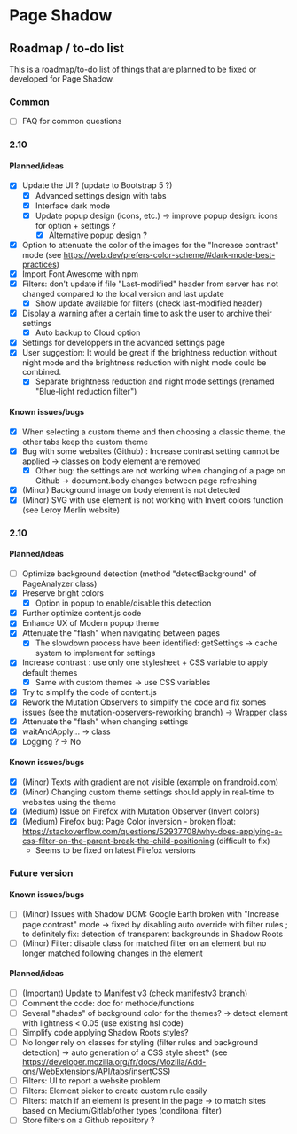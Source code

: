 # Page Shadow

## Roadmap / to-do list

This is a roadmap/to-do list of things that are planned to be fixed or developed for Page Shadow.

### Common

* [ ] FAQ for common questions

### 2.10

#### Planned/ideas

* [x] Update the UI ? (update to Bootstrap 5 ?)
    * [x] Advanced settings design with tabs
    * [x] Interface dark mode
    * [x] Update popup design (icons, etc.) -> improve popup design: icons for option + settings ?
        * [x] Alternative popup design ?
* [x] Option to attenuate the color of the images for the "Increase contrast" mode (see https://web.dev/prefers-color-scheme/#dark-mode-best-practices)
* [x] Import Font Awesome with npm
* [x] Filters: don't update if file "Last-modified" header from server has not changed compared to the local version and last update
    * [x] Show update available for filters (check last-modified header)
* [x] Display a warning after a certain time to ask the user to archive their settings
    * [x] Auto backup to Cloud option
* [x] Settings for developpers in the advanced settings page
* [x] User suggestion: It would be great if the brightness reduction without night mode and the brightness reduction with night mode could be combined.
    * [x] Separate brightness reduction and night mode settings (renamed "Blue-light reduction filter")

#### Known issues/bugs

* [x] When selecting a custom theme and then choosing a classic theme, the other tabs keep the custom theme
* [x] Bug with some websites (Github) : Increase contrast setting cannot be applied -> classes on body element are removed
    * [x] Other bug: the settings are not working when changing of a page on Github -> document.body changes between page refreshing
* [x] (Minor) Background image on body element is not detected
* [x] (Minor) SVG with use element is not working with Invert colors function (see Leroy Merlin website)

### 2.10

#### Planned/ideas

* [ ] Optimize background detection (method "detectBackground" of PageAnalyzer class)
* [x] Preserve bright colors
    * [x] Option in popup to enable/disable this detection
* [x] Further optimize content.js code
* [x] Enhance UX of Modern popup theme
* [x] Attenuate the "flash" when navigating between pages
    * [x] The slowdown process have been identified: getSettings -> cache system to implement for settings
* [x] Increase contrast : use only one stylesheet + CSS variable to apply default themes
    * [x] Same with custom themes -> use CSS variables
* [x] Try to simplify the code of content.js
* [x] Rework the Mutation Observers to simplify the code and fix somes issues (see the mutation-observers-reworking branch) -> Wrapper class
* [x] Attenuate the "flash" when changing settings
* [x] waitAndApply... -> class
* [x] Logging ? -> No

#### Known issues/bugs

* [x] (Minor) Texts with gradient are not visible (example on frandroid.com)
* [x] (Minor) Changing custom theme settings should apply in real-time to websites using the theme
* [x] (Medium) Issue on Firefox with Mutation Observer (Invert colors)
* [x] (Medium) Firefox bug: Page Color inversion - broken float: https://stackoverflow.com/questions/52937708/why-does-applying-a-css-filter-on-the-parent-break-the-child-positioning (difficult to fix)
    * Seems to be fixed on latest Firefox versions

### Future version

#### Known issues/bugs

* [ ] (Minor) Issues with Shadow DOM: Google Earth broken with "Increase page contrast" mode -> fixed by disabling auto override with filter rules ; to definitely fix: detection of transparent backgrounds in Shadow Roots
* [ ] (Minor) Filter: disable class for matched filter on an element but no longer matched following changes in the element

#### Planned/ideas

* [ ] (Important) Update to Manifest v3 (check manifestv3 branch)
* [ ] Comment the code: doc for methode/functions
* [ ] Several "shades" of background color for the themes? -> detect element with lightness < 0.05 (use existing hsl code)
* [ ] Simplify code applying Shadow Roots styles?
* [ ] No longer rely on classes for styling (filter rules and background detection) -> auto generation of a CSS style sheet? (see https://developer.mozilla.org/fr/docs/Mozilla/Add-ons/WebExtensions/API/tabs/insertCSS)
* [ ] Filters: UI to report a website problem
* [ ] Filters: Element picker to create custom rule easily
* [ ] Filters: match if an element is present in the page -> to match sites based on Medium/Gitlab/other types (conditonal filter)
* [ ] Store filters on a Github repository ?
